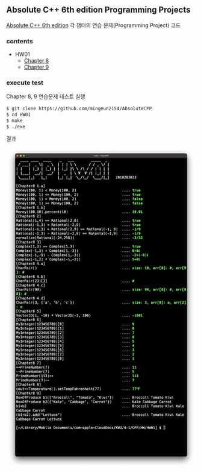 ## Absolute C++ 6th edition Programming Projects

[Absolute C++ 6th edition](https://www.amazon.com/Absolute-C-6th-Walter-Savitch/dp/0133970787) 각 챕터의 연습 문제(Programming Project) 코드

### contents

* HW01
    * [Chapter 8](https://github.com/mingeun2154/AbsoluteCPP/tree/main/HW01)
    * [Chapter 9](#)

### execute test

Chapter 8, 9 연습문제 테스트 실행
```shell
$ git clone https://github.com/mingeun2154/AbsoluteCPP
$ cd HW01
$ make
$ ./exe
```
결과

<img src="./images/Ch8.png" alt="ch8 실행결과">
